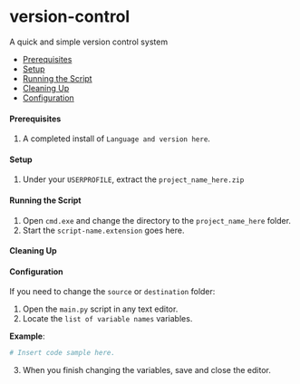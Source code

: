 # version-control
A quick and simple version control system

* [Prerequisites](#prerequisites)
* [Setup](#setup)
* [Running the Script](#running-the-script)
* [Cleaning Up](#cleaning-up)
* [Configuration](#configuration)

#### <a name="prerequisites"></a>Prerequisites
1. A completed install of `Language and version here`.
#### <a name="setup"></a>Setup
1. Under your `USERPROFILE`, extract the `project_name_here.zip`
#### <a name="running-the-script"></a>Running the Script
1. Open `cmd.exe` and change the directory to the `project_name_here` folder.
2. Start the `script-name.extension` goes here.
#### <a name="cleaning-up"></a>Cleaning Up
#### <a name="configuration"></a>Configuration
If you need to change the `source` or `destination` folder:
1. Open the `main.py` script in any text editor.
2. Locate the `list of variable names` variables.

**Example**:
```python
# Insert code sample here.
```
3. When you finish changing the variables, save and close the editor.
